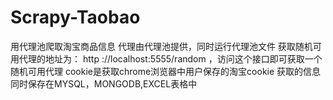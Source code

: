 # Scrapy-Taobao
用代理池爬取淘宝商品信息
代理由代理池提供，同时运行代理池文件
获取随机可用代理的地址为： http ://localhost:5555/random ，访问这个接口即可获取一个随机可用代理
cookie是获取chrome浏览器中用户保存的淘宝cookie
获取的信息同时保存在MYSQL，MONGODB,EXCEL表格中
